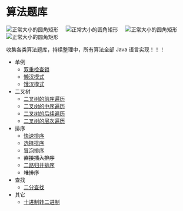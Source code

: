 # 算法题库
![正常大小的圆角矩形](https://img.shields.io/badge/language-Java-green.svg) &nbsp;&nbsp;&nbsp; 
![正常大小的圆角矩形](https://img.shields.io/badge/algorithm-easy-red.svg) &nbsp;&nbsp;&nbsp;
![正常大小的圆角矩形](https://img.shields.io/badge/author-lightingsui-blue.svg) &nbsp;&nbsp;&nbsp;
![正常大小的圆角矩形](https://img.shields.io/badge/location-China-yellow.svg) </br>

收集各类算法题库，持续整理中，所有算法全部 Java 语言实现！！！
- 单例
    - [双重检查锁](https://github.com/lightingsui/algorithm/tree/master/src/singleton/DoubleCheckSingleton.java)
    - [懒汉模式](https://github.com/lightingsui/algorithm/tree/master/src/singleton/IdlerSingleton.java)
    - [饿汉模式](https://github.com/lightingsui/algorithm/tree/master/src/singleton/HungerSingleton.java)
- 二叉树
    - [二叉树的前序遍历](https://github.com/lightingsui/algorithm/tree/master/src/tree/PreorderTraversal.java)
    - [二叉树的中序遍历](https://github.com/lightingsui/algorithm/tree/master/src/tree/InorderTraversal.java)
    - [二叉树的后续遍历](https://github.com/lightingsui/algorithm/tree/master/src/tree/PoorerTraversal.java)
    - [二叉树的层次遍历](https://github.com/lightingsui/algorithm/tree/master/src/tree/LevelTraversal.java)
- 排序
    - [快速排序](https://github.com/lightingsui/algorithm/tree/master/src/sort/QuickSort.java)
    - [选择排序](https://github.com/lightingsui/algorithm/tree/master/src/sort/SelectSort.java)
    - [冒泡排序](https://github.com/lightingsui/algorithm/tree/master/src/sort/BubbleSort.java)
    - ~~直接插入排序~~
    - [二路归并排序](https://github.com/lightingsui/algorithm/tree/master/src/sort/MergeSort.java)
    - ~~堆排序~~
- 查找
    - [二分查找](https://github.com/lightingsui/algorithm/tree/master/src/search/BinarySearch.java)
- 其它
    - [十进制转二进制](https://github.com/lightingsui/algorithm/tree/master/src/others/BinaryNumber.java)

